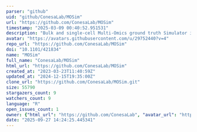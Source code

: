 ```yaml
---
parser: "github"
uid: "github/ConesaLab/MOSim"
url: "https://github.com/ConesaLab/MOSim"
timestamp: "2025-03-09 00:40:52.951531"
description: "Bulk and single-cell Multi-Omics ground truth Simulator in R"
avatar: "https://avatars.githubusercontent.com/u/29752440?v=4"
repo_url: "https://github.com/ConesaLab/MOSim"
doi: "10.1101/421834"
name: "MOSim"
full_name: "ConesaLab/MOSim"
html_url: "https://github.com/ConesaLab/MOSim"
created_at: "2023-03-23T11:40:59Z"
updated_at: "2024-12-15T19:35:00Z"
clone_url: "https://github.com/ConesaLab/MOSim.git"
size: 55790
stargazers_count: 9
watchers_count: 9
language: "R"
open_issues_count: 1
owner: {"html_url": "https://github.com/ConesaLab", "avatar_url": "https://avatars.githubusercontent.com/u/29752440?v=4", "login": "ConesaLab", "type": "Organization"}
date: "2025-09-27 14:24:25.445341"
---
```

